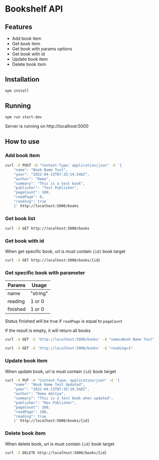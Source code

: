 # Bookshelf API

## Features

* Add book item
* Get book item
* Get book with params options
* Get book with id
* Update book item
* Delete book item

## Installation

```bash
npm install
```

## Running

```bash
npm run start-dev
```

Server is running on http://localhost:5000

## How to use

### Add book item

```bash
curl -X POST -H "Content-Type: application/json" -d '{
    "name": "Book Name Test",
    "year": "2022-04-13T07:35:19.546Z",
    "author": "Rama",
    "summary": "This is a test book",
    "publisher": "Test Publisher",
    "pageCount": 100,
    "readPage": 0,
    "reading": true
    }' http://localhost:5000/books
```

### Get book list

```bash
curl -X GET http://localhost:5000/books
```

### Get book with id
When get specific book, url is must contain `{id}` book target

```bash
curl -X GET http://localhost:5000/books/{id}
```

### Get specific book with parameter

| Params | Usage |
| ------ | ------ |
| name | "string" |
| reading | 1 or 0 |
| finished | 1 or 0 |

Status finished will be true if `readPage` is equal to `pageCount`

If the result is empty, it will return all books

```bash
curl -X GET -G 'http://localhost:5000/books' -d "name=Book Name Test"
```
```bash
curl -X GET -G 'http://localhost:5000/books' -d "reading=1"
```

### Update book item
When update book, url is must contain `{id}` book target

```bash
curl -X PUT -H "Content-Type: application/json" -d '{
    "name": "Book Name Test Updated",
    "year": "2022-04-13T07:35:19.546Z",
    "author": "Rama Aditya",
    "summary": "This is a test book when updated",
    "publisher": "Dev Publisher",
    "pageCount": 100,
    "readPage": 100,
    "reading": true
    }' http://localhost:5000/books/{id}
```

### Delete book item
When delete book, url is must contain `{id}` book target

```bash
curl -X DELETE http://localhost:5000/books/{id}
```